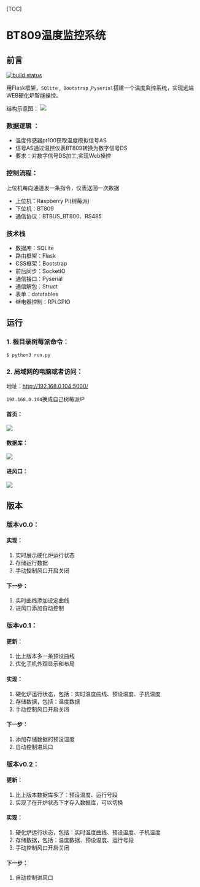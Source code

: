[TOC]

# BT809温度监控系统

## 前言

[![build status](https://secure.travis-ci.org/maxcountryman/flask-login.png?branch=master)](https://travis-ci.org/#!/maxcountryman/flask-login)

用Flask框架，`SQlite` ,` Bootstrap` ,`Pyserial`搭建一个温度监控系统，实现远端WEB硬化炉智能操控。

结构示意图：
![](https://img2018.cnblogs.com/blog/720033/201812/720033-20181210182519634-1172375356.png)


### 数据逻辑 ：

- 温度传感器pt100获取温度模拟信号AS
- 信号AS通过温控仪表BT809转换为数字信号DS
- 要求：对数字信号DS加工,实现Web操控

### 控制流程：

上位机每向通道发一条指令，仪表送回一次数据

- 上位机：Raspberry Pi(树莓派)
- 下位机：BT809
- 通信协议：BTBUS_BT800、RS485

### 技术栈

- 数据库：SQLite
- 路由框架：Flask
- CSS框架：Bootstrap
- 前后同步：SocketIO
- 通信接口：Pyserial
- 通信解包：Struct
- 表单：datatables
- 继电器控制：RPi.GPIO

## 运行


### 1. 根目录树莓派命令：

```
$ python3 run.py
```

### 2. 局域网的电脑或者访问：

地址：<http://192.168.0.104:5000/>

`192.168.0.104`换成自己树莓派IP

#### 首页：

![](https://img2018.cnblogs.com/blog/720033/201812/720033-20181229110208766-1373028826.png)


#### 数据库：
![](https://img2018.cnblogs.com/blog/720033/201812/720033-20181229150823032-1364231125.png)

#### 进风口：
![](https://img2018.cnblogs.com/blog/720033/201812/720033-20181228132307518-14955759.png)

## 版本

### 版本v0.0：

#### 实现：

1. 实时展示硬化炉运行状态
2. 存储运行数据
3. 手动控制风口开启关闭

#### 下一步：

1. 实时曲线添加设定曲线
2. 进风口添加自动控制

### 版本v0.1：

#### 更新：

1. 比上版本多一条预设曲线
2. 优化子机外观显示和布局

#### 实现：

1. 硬化炉运行状态，包括：实时温度曲线、预设温度、子机温度
2. 存储数据，包括：温度数据
3. 手动控制风口开启关闭

#### 下一步：

1. 添加存储数据的预设温度
2. 自动控制进风口

### 版本v0.2：

#### 更新：

1. 比上版本数据库多了：预设温度、运行号段
2. 实现了在开炉状态下才存入数据库，可以切换

#### 实现：

1. 硬化炉运行状态，包括：实时温度曲线、预设温度、子机温度
2. 存储数据，包括：温度数据、预设温度、运行号段
3. 手动控制风口开启关闭

#### 下一步：

1. 自动控制进风口